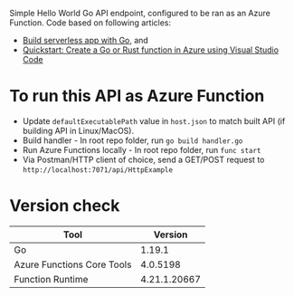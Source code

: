 Simple Hello World Go API endpoint, configured to be ran as an Azure Function. Code based on following articles:
- [Build serverless app with Go](https://learn.microsoft.com/en-gb/training/modules/serverless-go/3-web-api), and
- [Quickstart: Create a Go or Rust function in Azure using Visual Studio Code](https://learn.microsoft.com/en-us/azure/azure-functions/create-first-function-vs-code-other?tabs=go%2Cwindows)

# To run this API as Azure Function
- Update `defaultExecutablePath` value in `host.json` to match built API (if building API in Linux/MacOS).
- Build handler - In root repo folder, run `go build handler.go`
- Run Azure Functions locally - In root repo folder, run `func start`
- Via Postman/HTTP client of choice, send a GET/POST request to `http://localhost:7071/api/HttpExample`

# Version check
| Tool | Version |
| --- | --- |
| Go | 1.19.1 |
| Azure Functions Core Tools | 4.0.5198 |
| Function Runtime | 4.21.1.20667 |